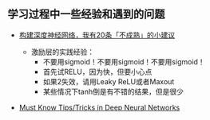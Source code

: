 ## 学习过程中一些经验和遇到的问题



* [构建深度神经网络，我有20条「不成熟」的小建议](https://mp.weixin.qq.com/s/miKs4tWu8Hh1yHvx-XZFwg)
    * 激励层的实践经验：
        * 不要用sigmoid！不要用sigmoid！不要用sigmoid！
        * 首先试RELU，因为快，但要小心点
        * 如果2失效，请用Leaky ReLU或者Maxout
        * 某些情况下tanh倒是有不错的结果，但是很少
        
* [Must Know Tips/Tricks in Deep Neural Networks](http://lamda.nju.edu.cn/weixs/project/CNNTricks/CNNTricks.html)
